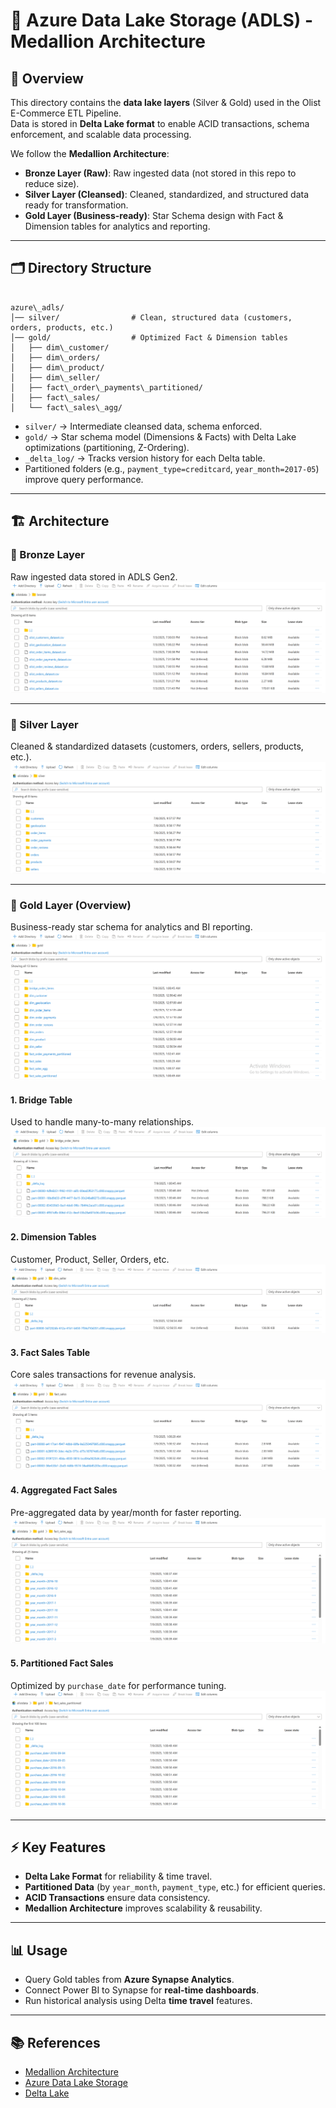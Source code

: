 # 🌊 Azure Data Lake Storage (ADLS) - Medallion Architecture

## 📌 Overview
This directory contains the **data lake layers** (Silver & Gold) used in the Olist E-Commerce ETL Pipeline.  
Data is stored in **Delta Lake format** to enable ACID transactions, schema enforcement, and scalable data processing.

We follow the **Medallion Architecture**:

- **Bronze Layer (Raw)**: Raw ingested data (not stored in this repo to reduce size).
- **Silver Layer (Cleansed)**: Cleaned, standardized, and structured data ready for transformation.
- **Gold Layer (Business-ready)**: Star Schema design with Fact & Dimension tables for analytics and reporting.

---

## 🗂 Directory Structure

```

azure\_adls/
│── silver/                # Clean, structured data (customers, orders, products, etc.)
│── gold/                  # Optimized Fact & Dimension tables
│   ├── dim\_customer/
│   ├── dim\_orders/
│   ├── dim\_product/
│   ├── dim\_seller/
│   ├── fact\_order\_payments\_partitioned/
│   ├── fact\_sales/
│   └── fact\_sales\_agg/

```

- `silver/` → Intermediate cleansed data, schema enforced.  
- `gold/` → Star schema model (Dimensions & Facts) with Delta Lake optimizations (partitioning, Z-Ordering).  
- `_delta_log/` → Tracks version history for each Delta table.  
- Partitioned folders (e.g., `payment_type=creditcard`, `year_month=2017-05`) improve query performance.  

---

## 🏗 Architecture

### 🔹 Bronze Layer
Raw ingested data stored in ADLS Gen2.  
![Bronze Layer](../assets/azure_adls/bronze_layer.png)

---

### 🔹 Silver Layer
Cleaned & standardized datasets (customers, orders, sellers, products, etc.).  
![Silver Layer](../assets/azure_adls/silver_layer.png)

---

### 🔹 Gold Layer (Overview)
Business-ready star schema for analytics and BI reporting.  
![Gold Layer](../assets/azure_adls/gold_layer.png)

#### 1. Bridge Table  
Used to handle many-to-many relationships.  
![Gold Bridge](../assets/azure_adls/gold_bridge.png)

#### 2. Dimension Tables  
Customer, Product, Seller, Orders, etc.  
![Gold Dimensions](../assets/azure_adls/gold_dim.png)

#### 3. Fact Sales Table  
Core sales transactions for revenue analysis.  
![Gold Fact Sales](../assets/azure_adls/gold_fact_sales.png)

#### 4. Aggregated Fact Sales  
Pre-aggregated data by year/month for faster reporting.  
![Gold Fact Sales Aggregated](../assets/azure_adls/gold_fact_sales_agg.png)

#### 5. Partitioned Fact Sales  
Optimized by `purchase_date` for performance tuning.  
![Gold Fact Sales Partitioned](../assets/azure_adls/gold_fact_sales_partitioned.png)

---

## ⚡ Key Features
- **Delta Lake Format** for reliability & time travel.  
- **Partitioned Data** (by `year_month`, `payment_type`, etc.) for efficient queries.  
- **ACID Transactions** ensure data consistency.  
- **Medallion Architecture** improves scalability & reusability.  

---

## 📊 Usage
- Query Gold tables from **Azure Synapse Analytics**.  
- Connect Power BI to Synapse for **real-time dashboards**.  
- Run historical analysis using Delta **time travel** features.  

---

## 📚 References
- [Medallion Architecture](https://learn.microsoft.com/en-us/azure/databricks/lakehouse/medallion)  
- [Azure Data Lake Storage](https://learn.microsoft.com/en-us/azure/storage/blobs/data-lake-storage-introduction)  
- [Delta Lake](https://learn.microsoft.com/en-us/azure/databricks/delta/)
